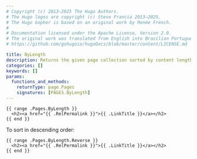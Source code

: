 ```yaml
---
# Copyright (c) 2013–2025 The Hugo Authors.
# The Hugo logos are copyright (c) Steve Francia 2013–2025.
# The Hugo Gopher is based on an original work by Renée French.
#
# Documentation licensed under the Apache License, Version 2.0.
# The original work was translated from English into Brazilian Portuguese.
# https://github.com/gohugoio/hugoDocs/blob/master/content/LICENSE.md

title: ByLength
description: Returns the given page collection sorted by content length in ascending order.
categories: []
keywords: []
params:
  functions_and_methods:
    returnType: page.Pages
    signatures: [PAGES.ByLength]
---
```


```go-html-template
{{ range .Pages.ByLength }}
  <h2><a href="{{ .RelPermalink }}">{{ .LinkTitle }}</a></h2>
{{ end }}
```

To sort in descending order:

```go-html-template
{{ range .Pages.ByLength.Reverse }}
  <h2><a href="{{ .RelPermalink }}">{{ .LinkTitle }}</a></h2>
{{ end }}
```
